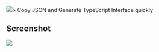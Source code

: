 [![](https://img.shields.io/badge/version-v1.0-green)](./Json2TS.alfredworkflow)> Copy JSON and Generate TypeScript Interface quickly


## Screenshot


![](./screenshot.gif)

